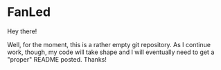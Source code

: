 FanLed
======
Hey there!

Well, for the moment, this is a rather empty git repository. 
As I continue work, though, my code will take shape and I will eventually need to get a "proper" README posted. Thanks!
